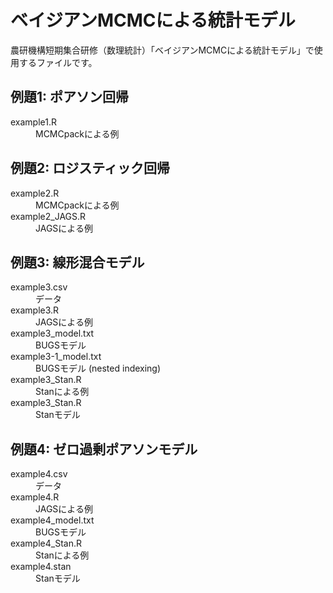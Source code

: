 # ベイジアンMCMCによる統計モデル

農研機構短期集合研修（数理統計）「ベイジアンMCMCによる統計モデル」で使用するファイルです。

## 例題1: ポアソン回帰
<dl>
<dt>example1.R</dt>
<dd>MCMCpackによる例</dd>
</dl>

## 例題2: ロジスティック回帰
<dl>
<dt>example2.R</dt>
<dd>MCMCpackによる例</dd>
<dt>example2_JAGS.R</dt>
<dd>JAGSによる例</dd>
</dl>

## 例題3: 線形混合モデル
<dl>
<dt>example3.csv</dt>
<dd>データ</dd>
<dt>example3.R</dt>
<dd>JAGSによる例</dd>
<dt>example3_model.txt</dt>
<dd>BUGSモデル</dd>
<dt>example3-1_model.txt</dt>
<dd>BUGSモデル (nested indexing)</dd>
<dt>example3_Stan.R</dt>
<dd>Stanによる例</dd>
<dt>example3_Stan.R</dt>
<dd>Stanモデル</dd>
</dl>

## 例題4: ゼロ過剰ポアソンモデル
<dl>
<dt>example4.csv</dt>
<dd>データ</dd>
<dt>example4.R</dt>
<dd>JAGSによる例</dd>
<dt>example4_model.txt</dt>
<dd>BUGSモデル</dd>
<dt>example4_Stan.R</dt>
<dd>Stanによる例</dd>
<dt>example4.stan</dt>
<dd>Stanモデル</dd>
</dl>
